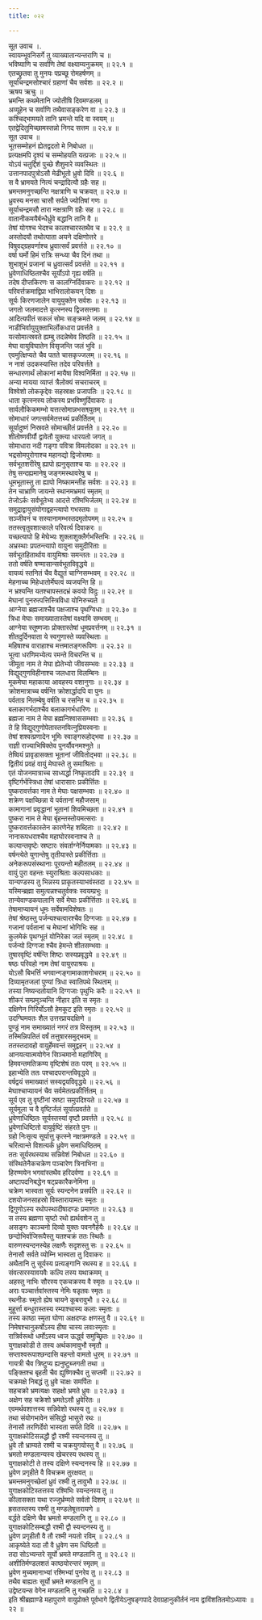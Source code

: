 ```yaml
---
title: ०२२

---
```

सूत उवाच ।.  
स्वायम्भूवनिसर्गे तु व्याख्यातान्यन्तराणि च ॥  
भविष्याणि च सर्वाणि तेषां वक्ष्याम्यनुक्रमम् ॥ २२.१ ॥  
एतच्छ्रुतवा तु मुनयः पप्रच्छू रोमहर्षणम् ॥  
सूर्याचन्द्रमसोश्चारं ग्रहाणां चैव सर्वशः ॥ २२.२ ॥  
ऋषय ऋचुः ॥  
भ्रमन्ति कथमेतानि ज्योतीषि दिवमण्डलम् ॥  
अव्यूहेन च सर्वाणि तथैवासङ्करेण वा ॥ २२.३ ॥  
कश्चिद्भामयते तानि भ्रमन्ते यदि वा स्वयम् ॥  
एतद्वेदितुमिच्छामस्तन्नो निगद सत्तम ॥ २२.४ ॥  
सूत उवाच ॥  
भूतसम्मोहनं ह्येतद्वदतो मे निबोधत ॥  
प्रत्यक्षमपि दृश्यं च सम्मोहयति यत्प्रजाः ॥ २२.५ ॥  
योऽयं चतुर्द्दिशं पुच्छे शैशुमारे व्यवस्थितः ॥  
उत्तानपादपुत्रोऽसौ मेढीभूतो ध्रुवो दिवि ॥ २२.६ ॥  
स वै भ्रामयते नित्यं चन्द्रादित्यौ ग्रहैः सह ॥  
भ्रमन्तमनुगच्छन्ति नक्षत्राणि च चक्रवत् ॥ २२.७ ॥  
ध्रुवस्य मनसा चासौ सर्पते ज्योतिषां गणः ॥  
सूर्याचन्द्रमसौ तारा नक्षत्राणि ग्रहैः सह ॥ २२.८ ॥  
वातानीकमयैर्बन्धैर्ध्रुवे बद्धानि तानि वै ॥  
तेषां योगश्च भेदश्च कालश्चारस्तथैव च ॥ २२.९ ॥  
अस्तोदयौ तथोत्पाता अयने दक्षिणोत्तरे ॥  
विषुवद्ग्रहवर्णाश्च ध्रुवात्सर्वं प्रवर्त्तते ॥ २२.१० ॥  
वर्षा घर्मो हिमं रात्रिः सन्ध्या चैव दिनं तथा ॥  
शुभाशुभं प्रजानां च ध्रुवात्सर्वं प्रवर्त्तते ॥ २२.११ ॥  
ध्रुवेणाधिष्ठितश्चैव सूर्योऽपो गृह्य वर्षति ॥  
तदेष दीप्तकिरणः स कालग्निर्दिवाकरः ॥ २२.१२ ॥  
परिवर्त्तक्रमाद्विप्रा भाभिरालोकयन् दिशः ॥  
सूर्यः किरणजालेन वायुयुक्तेन सर्वशः ॥ २२.१३ ॥  
जगतो जलमादत्ते कृत्स्नस्य द्विजसत्तमाः ॥  
आदित्यपीतं सकलं सोमः सङ्क्रमते जलम् ॥ २२.१४ ॥  
नाडीभिर्वायुयुक्ताभिर्लोकधारा प्रवर्त्तते ॥  
यत्सोमात्स्रवते ह्यम्बु तदन्नेष्वेव तिष्ठति ॥ २२.१५ ॥  
मेघा वायुविघातेन विसृजन्ति जलं भुवि ॥  
एवमुत्क्षिप्यते चैव पतते चासकृज्जलम् ॥ २२.१६ ॥  
न नाशं उदकस्यास्ति तदेव परिवर्त्तते ॥  
सन्धारणार्थं लोकानां मायैषा विश्वनिर्मिता ॥ २२.१७ ॥  
अन्या मायया व्याप्तं त्रैलोक्यं सचराचरम् ॥  
विश्वेशो लोककृद्देवः सहस्राक्षः प्रजापतिः ॥ २२.१८ ॥  
धाता कृत्स्नस्य लोकस्य प्रभविष्णुर्दिवाकरः ॥  
सार्वलौकिकमम्भो यत्तत्सोमान्नभसश्व्युतम् ॥ २२.१९ ॥  
सोमाधारं जगत्सर्वमेतत्तथ्यं प्रकीर्तितम् ॥  
सूर्यादुष्णं निस्रवते सोमाच्छीतं प्रवर्त्तते ॥ २२.२० ॥  
शीतोष्णवीर्यौ द्वावेतौ युक्त्या धारयतो जगत् ॥  
सोमाधारा नदी गङ्गा पवित्रा विमलोदका ॥ २२.२१ ॥  
भद्रसोमपुरोगाश्च महानद्यो द्विजोत्तमाः ॥  
सर्वभूतशरीरेषु ह्यापो ह्यनुसृताश्च याः ॥ २२.२२ ॥  
तेषु सन्दह्यमानेषु जङ्गमस्थावरेषु च ॥  
धूमभूतास्तु ता ह्यापो निष्कामन्तीह सर्वशः ॥ २२.२३ ॥  
तेन चाभ्राणि जायन्ते स्थानमभ्रमयं स्मृतम् ॥  
तेजोऽर्कः सर्वभूतेभ्य आदत्ते रश्मिभिर्जलम् ॥ २२.२४ ॥  
समुद्राद्वायुसंयोगाद्वहन्त्यापो गभस्तयः ॥  
सञ्जीवनं च सस्यानामम्भस्तदमृतोपमम् ॥ २२.२५ ॥  
ततस्त्वृतुवशात्काले परिवर्त्य दिवाकरः ॥  
यच्छत्यापो हि मेघेभ्यः शुक्लाशुक्लैर्गभस्तिभिः ॥ २२.२६ ॥  
अभ्रस्थाः प्रपतन्त्यापो वायुना समुदीरिताः ॥  
सर्वभूतहितार्थाय वायुमिश्राः समन्ततः ॥ २२.२७ ॥  
ततो वर्षति षण्मासान्सर्वभूतविवृद्धये ॥  
वायव्यं स्तनितं चैव वैद्युतं चाग्निसम्भवम् ॥ २२.२८ ॥  
मेहनाच्च मिहेधातोर्मेघत्वं व्यजयन्ति हि ॥  
न भ्रश्यन्ति यतश्चापस्तदभ्रं कवयो विदुः ॥ २२.२९ ॥  
मेघानां पुनरुत्पत्तिस्त्रिविधा योनिरुच्यते ॥  
आग्नेया ब्रह्मजाश्चैव पक्षजाश्च पृथग्विधाः ॥ २२.३० ॥  
त्रिधा मेघाः समाख्यातास्तेषां वक्ष्यामि सम्भवम् ॥  
आग्नेया स्तूष्णजाः प्रोक्तास्तेषां धूमप्रवर्त्तनम् ॥ २२.३१ ॥  
शीतदुर्दिनवाता ये स्वगुणास्ते व्यवस्थिताः ॥  
महिषाश्च वाराहाश्च मत्तमातङ्गरूपिणः ॥ २२.३२ ॥  
भूत्वा धरणिमभ्येत्य रमन्ते विचरन्ति च ॥  
जीमूता नाम ते मेघा ह्येतेभ्यो जीवसम्भवः ॥ २२.३३ ॥  
विद्युद्गुणविहीनाश्च जलधारा विलम्बिनः ॥  
मूकमेघा महाकाया आवहस्य वशानुगाः ॥ २२.३४ ॥  
क्रोशमात्राच्च वर्षन्ति क्रोशार्द्धादपि वा पुनः ॥  
पर्वताग्र नितम्बेषु वर्षति च रसन्ति च ॥ २२.३५ ॥  
बलाकागर्भदाश्चैव बलाकागर्भधारिणः ॥  
ब्रह्मजा नाम ते मेघा ब्रह्मनिश्वाससम्भवाः ॥ २२.३६ ॥  
ते हि विद्युद्गुणोपेतास्तनयित्नुप्रियस्वनाः ॥  
तेषां शश्वत्प्रणादेन भूमिः स्वाङ्गरूहोद्भवा ॥ २२.३७ ॥  
राज्ञी राज्याभिषिक्तेव पुनर्यौवनमश्नुते ॥  
तेष्वियं प्रावृडासक्ता भूतानां जीवितोद्भवा ॥ २२.३८ ॥  
द्वितीयं प्रवहं वायुं मेघास्ते तु समाश्रिताः ॥  
एतं योजनमात्राच्च साध्यर्द्धा निष्कृतादपि ॥ २२.३९ ॥  
वृष्टिर्गर्भस्त्रिधा तेषां धारासारः प्रकीर्त्तितः ॥  
पुष्करावर्त्तका नाम ते मेघाः पक्षसम्भवाः ॥ २२.४० ॥  
शक्रेण पक्षच्छिन्ना ये पर्वतानां महौजसाम् ॥  
कामागानां प्रवृद्धानां भूतानां शिवमिच्छता ॥ २२.४१ ॥  
पुष्करा नाम ते मेघा बृंहन्तस्तोयमत्सराः ॥  
पुष्करावर्त्तकास्तेन कारणेनेह शब्दिताः ॥ २२.४२ ॥  
नानारूपधराश्चैव महाघोरस्वनाश्च ते ॥  
कल्पान्तवृष्टेः स्रष्टारः संवर्ताग्नेर्नियामकाः ॥ २२.४३ ॥  
वर्षन्त्येते युगान्तेषु तृतीयास्ते प्रकीर्त्तिताः ॥  
अनेकरूपसंस्थानाः पूरयन्तो महीतलम् ॥ २२.४४ ॥  
वायुं पुरा वहन्तः स्युराश्रिताः कल्पसाधकाः ॥  
यान्यण्डस्य तु भिन्नस्य प्राकृतस्याभवंस्तदा ॥ २२.४५ ॥  
यस्मिन्ब्रह्मा समुत्पन्नश्चतुर्वक्त्रः स्वयम्प्रभुः ॥  
तान्येवाण्डकपालानि सर्वे मेघाः प्रकीर्त्तिताः ॥ २२.४६ ॥  
तेषामाप्यायनं धूमः सर्वेषामविशेषतः ॥  
तेषां श्रेष्ठस्तु पर्जन्यश्चत्वारश्चैव दिग्गजाः ॥ २२.४७ ॥  
गजानां पर्वतानां च मेघानां भोगिभिः सह ॥  
कुलमेकं पृथग्भूतं योनिरेका जलं स्मृतम् ॥ २२.४८ ॥  
पर्जन्यो दिग्गजा श्चैव हेमन्ते शीतसम्भवाः ॥  
तुषारवृष्टिं वर्षन्ति शिष्टः सस्यप्रवृद्धये ॥ २२.४९ ॥  
षष्ठः परिवहो नाम तेषां वायुरपाश्रयः ॥  
योऽसौ बिभर्त्ति भगवान्गङ्गामाकाशगोचराम् ॥ २२.५० ॥  
दिव्यामृतजलां पुण्यां त्रिधा स्वातिपथे स्थिताम् ॥  
तस्या निष्यन्दतोयानि दिग्गजाः पृथुभिः करैः ॥ २२.५१ ॥  
शीकरं सम्प्रमुञ्चन्ति नीहार इति स स्मृतः ॥  
दक्षिणेन गिरिर्योऽसौ हेमकूट इति स्मृतः ॥ २२.५२ ॥  
उदग्घिमवतः शैल उत्तरप्रायदक्षिणे ॥  
पुण्ड्रं नाम समाख्यातं नगरं तत्र विस्तृतम् ॥ २२.५३ ॥  
तस्मिन्निपतितं वर्षं तत्तुषारसमुद्भवम् ॥  
ततस्तदावहो वायुर्हेमवन्तं समुद्वहन् ॥ २२.५४ ॥  
आनयत्यात्मयोगेन सिञ्चमानो महागिरिम् ॥  
हिमवन्तमतिक्रम्य वृष्टिशेषं ततः परम् ॥ २२.५५ ॥  
इहाभ्येति ततः पश्चादपरान्तविवृद्धये ॥  
वर्षद्वयं समाख्यातं सस्यद्वयविवृद्धये ॥ २२.५६ ॥  
मेघाश्चाप्यायनं चैव सर्वमेतत्प्रकीर्त्तितम् ॥  
सूर्य एव तु वृष्टीनां स्रष्टा समुपदिश्यते ॥ २२.५७ ॥  
सूर्यमूला च वै वृष्टिर्जलं सूर्यात्प्रवर्तते ॥  
ध्रुवेणाधिष्ठितः सूर्यस्तस्यां वृष्टौ प्रवर्त्तते ॥ २२.५८ ॥  
ध्रुवेणाधिष्टितो वायुर्वृष्टिं संहरते पुनः ॥  
ग्रहो निःसृत्य सूर्यात्तु कृत्स्ने नक्षत्रमण्डले ॥ २२.५९ ॥  
चरित्वान्ते विशत्यर्कं ध्रुवेण समाधिष्ठितम् ॥  
ततः सूर्यरथस्याथ सन्निवेशं निबोधत ॥ २२.६० ॥  
संस्थितेनैकचक्रेण पञ्चारेण त्रिनाभिना ॥  
हिरण्मयेन भगवांस्तथैव हरिदर्वणा ॥ २२.६१ ॥  
अष्टापदनिबद्धेन षट्प्रकारैकनेमिना ॥  
चक्रेण भास्वता सूर्यः स्यन्दनेन प्रसर्पति ॥ २२.६२ ॥  
दशयोजनसाहस्रो विस्तारायामतः स्मृतः ॥  
द्विगुणोऽस्य रथोपस्थादीषादण्डः प्रमाणतः ॥ २२.६३ ॥  
स तस्य ब्रह्मणा सृष्टो रथो ह्यर्थवशेन तु ॥  
असङ्गः काञ्चनो दिव्यो युक्तः पवनगैर्हयैः ॥ २२.६४ ॥  
छन्दोभिर्वाजिरूपैस्तु यतश्चक्रं ततः स्थितैः ॥  
वारुणस्यन्दनस्येह लक्षणैः सदृशस्तु सः ॥ २२.६५ ॥  
तेनासौ सर्वते व्योम्नि भास्वता तु दिवाकरः ॥  
अथैतानि तु सूर्यस्य प्रत्यङ्गानि रथस्य ह ॥ २२.६६ ॥  
संवत्सरस्यावयवैः कल्पि तस्य यथाक्रमम् ॥  
अहस्तु नाभिः सौरस्य एकचक्रस्य वै स्मृतः ॥ २२.६७ ॥  
अराः पञ्चार्त्तवांस्तस्य नेमिः षडृतवः स्मृतः ॥  
रथनीडः स्मृतो ह्येष चायने कूबरावुभौ ॥ २२.६८ ॥  
मुहूर्त्ता बन्धुरास्तस्य रम्याश्चास्य कलाः स्मृताः ॥  
तस्य काष्ठा स्मृता घोणा अक्षदण्डः क्षणस्तु वै ॥ २२.६९ ॥  
निमेषश्चानुकर्षोऽस्य हीषा चास्य लवाःस्मृताः ॥  
रात्रिर्वरूथो धर्मोऽस्य ध्वज ऊर्द्ध्व समुच्छ्रितः ॥ २२.७० ॥  
युगाक्षकोडी ते तस्य अर्थकामावुभौ स्मृतौ ॥  
सप्ताश्वरूपाश्छन्दासि वहन्तो वामतो धुरम् ॥ २२.७१ ॥  
गायत्री चैव त्रिष्टुप्य ह्यनुष्टुब्जगती तथा ॥  
पङ्क्तिश्च बृहती चैव ह्युष्णिक्चैव तु सप्तमी ॥ २२.७२ ॥  
चक्रमक्षे निबद्धं तु ध्रुवे चाक्षः समर्पितः ॥  
सहचक्रो भ्रमत्यक्षः सहक्षो भ्रमते ध्रुवः ॥ २२.७३ ॥  
अक्षेण सह चक्रेशो भ्रमतेऽसौ ध्रुवेरितः ॥  
एवमर्थवशात्तस्य सन्निवेशो रथस्य तु ॥ २२.७४ ॥  
तथा संयोगभावेन संसिद्धो भासुरो रथः ॥  
तेनासौ तरणिर्देवो भास्वता सर्पते दिवि ॥ २२.७५ ॥  
युगाक्षकोटिसन्नद्धौ द्वौ रश्मी स्यन्दनस्य तु ॥  
ध्रुवे तौ भ्राम्यते रश्मी च चक्रयुगयोस्तु वै ॥ २२.७६ ॥  
भ्रमतो मण्डलान्यस्य खेचरस्य रथस्य तु ॥  
युगाक्षकोटी ते तस्य दक्षिणे स्यन्दनस्य हि ॥ २२.७७ ॥  
ध्रुवेण प्रगृहीते वै विचक्रम तुरक्षवत् ॥  
भ्रमन्तमनुगच्छेतां ध्रुवं रश्मी तु तावुभौ ॥ २२.७८ ॥  
युगाक्षकोटिस्तत्तस्य रश्मिभिः स्यन्दनस्य तु ॥  
कीलासक्ता यथा रज्जुर्भ्रम्मते सर्वतो दिशम् ॥ २२.७९ ॥  
ह्रसतस्तस्य रश्मी तु मण्डलेषूत्तरायणे ॥  
वर्द्धते दक्षिणे चैव भ्रमतो मण्डलानि तु ॥ २२.८० ॥  
युगाक्षकोटिसम्बद्धौ रश्मी द्वौ स्यन्दनस्य तु ॥  
ध्रुवेण प्रगृहीतौ वै तौ रश्मी नयतो रविम् ॥ २२.८१ ॥  
आकृष्येते यदा तौ वै ध्रुवेण सम धिष्ठितौ ॥  
तदा सोऽभ्यन्तरे सूर्यो भ्रमते मण्डलानि तु ॥ २२.८२ ॥  
अशीतिर्मण्डलशतं काष्ठयोरन्तरं स्मृतम् ॥  
ध्रुवेण मुच्यमानाभ्यां रश्मिभ्यां पुनरेव तु ॥ २२.८३ ॥  
तथैव बाह्यतः सूर्यो भ्रमते मण्डलानि तु ॥  
उद्वेष्टयन्स वेगेन मण्डलानि तु गच्छति ॥ २२.८४ ॥  
इति श्रीब्रह्माण्डे महापुराणे वायुप्रोक्ते पूर्वभागे द्वितीयेऽनुषङ्गपादे देवग्रहानुकीर्तनं नाम द्वाविंशतितमोऽध्यायः ॥ २२ ॥